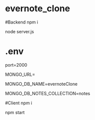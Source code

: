 # evernote_clone

#Backend
npm i

node server.js

# .env
port=2000

MONGO_URL=<mongoURL>
  
MONGO_DB_NAME=evernoteClone

MONGO_DB_NOTES_COLLECTION=notes


#Client
npm i

npm start
